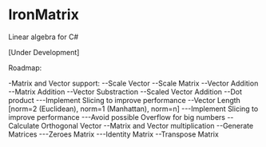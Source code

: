 # IronMatrix
Linear algebra for C#

[Under Development]

Roadmap:

-Matrix and Vector support:
--Scale Vector
--Scale Matrix
--Vector Addition
--Matrix Addition
--Vector Substraction
--Scaled Vector Addition
--Dot product 
---Implement Slicing to improve performance
--Vector Length [norm=2 (Euclidean), norm=1 (Manhattan), norm=n]
---Implement Slicing to improve performance
---Avoid possible Overflow for big numbers
--Calculate Orthogonal Vector
--Matrix and Vector multiplication
--Generate Matrices
---Zeroes Matrix
---Identity Matrix
--Transpose Matrix
